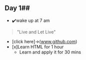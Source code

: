 ## Day 1##
- ✔️wake up at 7 am
>"Live and Let Live"
- [click here]->(www.github.com)
- [x]Learn HTML for 1 hour 
   - Learn and apply it for 30 mins